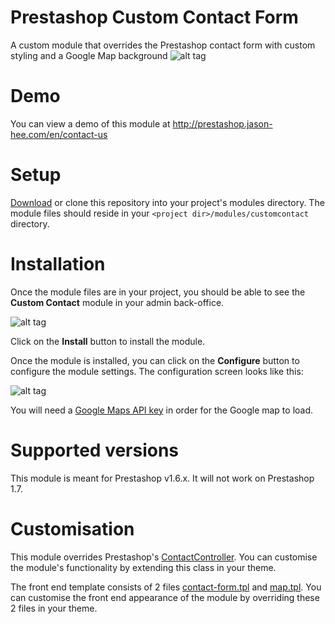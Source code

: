# Prestashop Custom Contact Form
A custom module that overrides the Prestashop contact form with custom styling and a Google Map background
![alt tag](http://i.imgur.com/fqQqkEh.jpg)

# Demo
You can view a demo of this module at <a href="http://prestashop.jason-hee.com/en/contact-us" target="_blank" rel="no-follow">http://prestashop.jason-hee.com/en/contact-us</a>

# Setup
[Download](https://github.com/jasonheecs/prestashop-contact-form-google-map/archive/master.zip) or clone this repository into your project's modules directory. The module files should reside in your `<project dir>/modules/customcontact` directory.

# Installation
Once the module files are in your project, you should be able to see the **Custom Contact** module in your admin back-office.

![alt tag](http://i.imgur.com/kOqHPuo.jpg)

Click on the **Install** button to install the module.

Once the module is installed, you can click on the **Configure** button to configure the module settings. The configuration screen looks like this:

![alt tag](http://i.imgur.com/xksqTj5.jpg)

You will need a [Google Maps API key](https://developers.google.com/maps/documentation/javascript/get-api-key) in order for the Google map to load.

# Supported versions
This module is meant for Prestashop v1.6.x. It will not work on Prestashop 1.7.

# Customisation
This module overrides Prestashop's [ContactController](customcontact/override/controllers/front/ContactController). You can customise the module's functionality by extending this class in your theme.

The front end template consists of 2 files [contact-form.tpl](customcontact/views/templates/front/contact-form.tpl) and [map.tpl](customcontact/views/templates/front/map.tpl). You can customise the front end appearance of the module by overriding these 2 files in your theme.